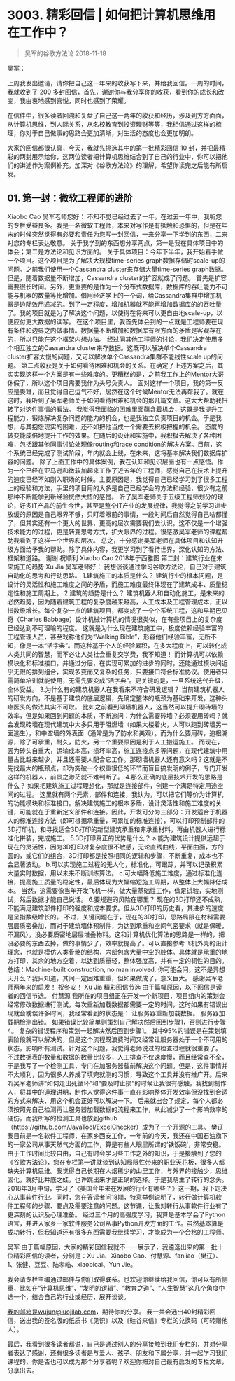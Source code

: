 # 3003. 精彩回信 | 如何把计算机思维用在工作中？
> 吴军的谷歌方法论
2018-11-18

吴军：

上周我发出邀请，请你把自己这一年来的收获写下来，并给我回信。一周的时间，我就收到了 200 多封回信，首先，谢谢你与我分享你的收获，看到你的成长和改变，我由衷地感到喜悦，同时也感到了荣耀。

在信件中，很多读者回溯和复盘了自己这一两年的收获和经历，涉及到方方面面，从计算机思维，到人际关系，从名校教育到投资理财等等，我相信通过这样的梳理，你对于自己做事的思路会更加清晰，对生活的态度也会更加明朗。

大家的回信都很认真，今天，我就先挑选其中的第一批精彩回信 10 封，并把最精彩的两封展示给你，这两位读者把计算机思维结合到了自己的行业中，你可以把他们的讲述作为案例补充，加深对《谷歌方法论》的理解，希望你读完之后能有所启发。

## 01. 第一封：微软工程师的进阶





Xiaobo Cao
吴军老师您好：
不知不觉已经过去了一年。在过去一年中，我听您的专栏受益良多。我是一名微软工程师，本来对写作是有抵触和恐惧的，但是在年末的时候突然觉得有必要和责任为您写一封回信，一来分享一下学到的东西，二来对您的专栏表达敬意。
关于我学到的东西想分享两点，第一是我在具体项目中的体会；第二是方法论和见识方面的。
关于具体项目：今年下半年，我开始着手做一个项目。这个项目是为了解决大规模time-series graph数据存储时scale-up的问题。之前我们使用一个Cassandra cluster来存储大量time-series graph数据。但是，随着数据量不断增加，Cassandra cluster的扩容就成了问题。
首先是扩容需要很长时间。另外，更重要的是作为一个分布式数据库，数据库的吞吐能力不可能与机器的数量等比增加。借用经济学上的一个词，给Cassandra集群中增加机器是边际效用递减的。到了一定程度，增加机器就不能再增加数据库的的吞吐量了。我的项目就是为了解决这个问题，以使得在将来可以更自由地scale-up，以便应付更大数据的读写。
在这个项目里，我首先体会到的一点就是工程师要在现有条件和边界之内做事情。数据量不断增加和数据库有限方面的矛盾是客观存在的，所以只能在这个框架内想办法。
经过同其他工程师的讨论，我们决定使用多个相互独立的Cassandra cluster来存数据。这既可以解决单个Cassandra cluster扩容太慢的问题，又可以解决单个Cassandra集群不能线性scale up的问题。
第二点收获是关于如何看待困难和机会的关系。在确定了上述方案之后，其实实现这样一个方案是有一些难度的。更糟糕的是，之前我工作上的Mentor大哥休假了，所以这个项目需要我作为头号负责人。
面对这样一个项目，我的第一反应是畏难，而且觉得自己运气不好，居然在这个时候Mentor无法再帮我了。就在这时，我听到了吴军老师关于如何看待困难和机会的那几篇文章。这大大帮助我扭转了对这件事情的看法。
我觉得我面临的困难里面蕴含着机会，这既是我提升工程能力，锻炼解决复杂问题的能力的机会，也是我独立负责项目的机会。于是我想，与其抱怨现实的困难，还不如把他当成一个需要去积极把握的机会。
态度的转变能成倍地提升工作的效果。在随后的设计和实施中，我积极去解决了各种困难，包括跟其他同事讨论处理像routing和race condition的解决方案。目前，这个系统已经完成了测试阶段，年内就会上线，在未来，这将基本解决我们数据库扩容的问题。
除了上面工作中的具体案例，我在认知和见识层面也有一点感悟。作为一个已经在亚马逊和微软加起来工作了近五年的工程师，感觉自己在技术上提升的速度已经不如刚入职场的时候。主要原因是，我觉得自己已经学习到了很多工程上的经验和方法，手里的项目用的大多是自己已经学会的方法和经验，很少有之前那种不断能学到新经验恍然大悟的感觉。
听了吴军老师关于五级工程师划分的理论，好多IT产品的前生今世，甚至是整个IT产业的发展规律，我觉得之前学习进步放缓的原因是自己眼界不够，只盯着眼前的事情，一段时间后自然觉得自己啥都懂了，但其实还有一个更大的世界，更高的层次需要我们去认识。这不仅是一个增强技术能力的过程，更是转变思考方式，扩大眼界的过程。很感激吴军老师的课程帮助我看到了这样一个世界和层次。
总之，十分感谢吴军老师在具体项目和认知升级方面给予我的帮助。除了具体内容，我更学习到了看待世界，深化认知的方法、框架和道路。
谢谢
祝顺利
Xiaobo Cao
2018年于西雅图
第二封：建筑行业在未来施工的趋势
Xu Jia
吴军老师好：
我想谈谈通过学习谷歌方法论，自己对于建筑自动化的思考和行动思路。
1.建筑施工的本质是什么？
建筑行业的根本问题，是设计的灵活性和施工难度之间的矛盾，而施工难度最终体现在了建筑成本、质量稳定性和施工周期上。
2.建筑的趋势是什么？
建筑机器人和自动化施工，是未来的必然趋势，因为随着建筑工程的复杂度越来越高，人工成本及工程管理成本，正以指数级增长。每个复杂一点的建筑项目，都变成了一个个系统工程，这和早期巴贝奇（Charles Babbage）设计机械计算机的情况很类似，在有些项目上的复杂度已经达到不可理喻的程度。
这就是为什么现在建筑施工中，极度依赖经验丰富的工程管理人员，甚至戏称他们为“Walking Bible”，形容他们经验丰富，无所不知，像是一本“活字典”。而这种基于个人的经验累积，在多大程度上，可以转化成人类共同的智慧，而不必让人类社会重复交学费，我不知道！
而计算机可以依赖模块化和标准接口，并通过分层，在实现可累加的进步的同时，还能通过模块间近乎无限的排列组合，实现多变而又复杂的任务，只要接口符合标准协议。使用者只需简单培训就能使用，无需先要变成“活字典”。更关键的是，一旦系统迭代升级，全体受益。
3.为什么有的建筑机器人在我看来不符合研发逻辑？
当前建筑机器人的研发方向，不是基于建筑的底层逻辑，先确定整体的瓶颈为基础来开发，这种头疼医头的做法其实不可取。
比如之前看到砌墙机器人，这当然可以提升砌砖墙的效率，但是如果回到问题的本质，不断追问：为什么需要砖墙？必须要用砖吗？就会发现砖墙在现代建筑中大多只用于阻燃墙（如果大楼着火，人可以跑到砖墙另一面逃生），和中空墙的外表面（通常是为了防水和美观）。而为什么要用砖，追根溯源，除了可承重，耐久，防火，另一个重要原因是利于人工搬运施工。
而现在，因为砖头自重大，运输成本高，损坏率高，施工连接点多等问题，在现代建筑中用量占比越来越少，并且还需要人配合它工作。那砌墙机器人还有意义吗？这就是不先找最大的瓶颈点，却为突破一个权重很低的环节而盲目搞发明的例子，专门开发这样的机器人，前景之渺茫就不难判断了。
4.那么正确的底层技术开发的思路是什么？
如果把建筑施工过程理想化，那就是连接部件，创建一个满足特定用途空间的过程。
这里就有两个元素，部件和连接，我认为，可以把它们等价为计算机的功能模块和标准接口。解决建筑施工的根本矛盾，设计灵活性和施工难度的关键，可能就在于重新定义部件和连接。因此，开发可分为三部分：开发适合于机器人的标准连接方法（即可根据承重量，可累加的标准连接），可以打印预制部件的3D打印机，和寻找适合3D打印的新型建筑承重和非承重材料，再由机器人进行标准化拼装，完成施工。
5.3D打印真正的优势是什么？
a.能为建筑设计提供远超于现在的灵活性，因为3D打印对复杂度很不敏感，无论直线曲线，平面曲面，方的圆的，或它们的组合，3D打印都是按照相同的逻辑和步骤，不断重复，成本也不会显著波动。
b.可以实现施工过程的无人化，标准化，可跟踪，并可以记录积累大量实时数据，用以未来不断训练算法。
c.可大幅降低施工难度，通过标准化连接，提高施工质量的稳定性，最后体现为大幅缩短施工周期，从整体上大幅降低成本。
当然，这需要像当年开发飞机一样，做大量基础性工作，做足试验，实地测试，然后数据才能自己说话。
6.要规避的风险在哪里？
现在的3D打印还不成熟，不能满足建筑部件打印的强度和成本要求。但从3D打印的历史看，其进步的速度是呈指数级增长的。
不过，关键问题在于，现在的3D打印，思路局限在材料需要层层质密叠加，而对于建筑墙体预制件，为达到承重和空间气密要求（就是保暖，不漏风），没必要质密地层层堆叠物料。这和计算机优化算法的思路是一样的，把没必要的东西去掉，做的事情少了，效率就提高了。可以直接参考飞机外壳的设计理念，也就是模仿人类骨骼的结构，内部包含大量中空的腔体。具体就是承重的地方打印，其余的地方空着，以达到质量轻，整体强度高，并有一定的韧性的目的。
总结：Machine-built construction, no man involved.
你可能会问，这不是异想天开么？我只知道，其间一定困难重重，但如果做成了，意义巨大。
感谢吴军老师两年来的启发！
祝冬安！
Xu Jia
精彩回信节选
由于篇幅原因，以下回信是读者的回信节选。
付慧源
我所在的项目组正在开发一个新项目，项目组内的策划会经常修改数据进行测试，每次重新加载数据都需要一定的时间，这时如果有错误出现就会耽误许多时间，我经常看到的状态是：
让服务器重新加载数据。
服务器加载期检测出错。
如果错误比较简单则策划自己解决然后回到步骤1，否则进行步骤4。
复杂的错误程序和策划一起解决然后回到步骤1。
其中95%的错误是在策划填表阶段就可以解决的，但是这个流程既浪费时间又经常让服务器处于一个不可用的状态，影响所有测试。针对这个问题，我觉得老师说过的检查过程就很重要了。
不过数据表的数量和数据的数量比较多，人工排查不仅速度慢，而且经常查不全，于是我写了一个检测工具，专门在加服务器载前解决这个问题。但是，这件事情并不太顺利，因为很多人养成了填完就测的习惯，导致这个工具并没有推广开。后来听吴军老师讲“如何走出死循环”和“要及时止损”的时候让我很有感触，我找到制作人，将其中的道理讲明，制作人觉得这件事一直在影响整体开发效率但没找到合适的方式来解决，用这个机会正好可以解决一下。
后来就出台了规定，每个人都必须按照先自己检测再让服务器加载数据的流程来工作，从此减少了一个影响效率的硬伤，而我所写的检测工具也放到github（https://github.com/JavaTool/ExcelChecker）成为了一个开源的工具。
樊辽
我目前是一名软件工程师，在家乡西安工作，一年前的今天，我还在中国石油旗下的一家公司从事天然气方面的工作，算是有些人眼里所谓的’铁饭碗’，非常安稳。
由于工作时间比较自由，自己有时会学习些工作之外的知识，于是接触到了您的《谷歌方法论》，您在专栏第一讲就谈到认知局限性带来的职业天花板，很多人都缺失计算机思维。我觉得自己长期在人烟稀少的山里工作，与外界的接触少，思维固化，就好比井底之蛙，也许跳出来才是正确的选择。于是我萌生了转行的念头。
2018年3月中旬，学习了《美国今年来在发展的行业有哪些？》这一期，我下定决心从事软件行业。同时，您在答读者问18期，特意举例说明了，转行做计算机软件工程师的步骤、要点及需要注意的问题。这节课，让我对转行从事软件行业有了更深刻的认识及心理准备。
经过三个月的高强度学习，我算是基本学会了Python语言，并进入家乡一家软件服务公司从事Python开发方面的工作。虽然基本算是成功转行，但我知道还有很多东西需要我继续学习，才能成为一个合格的工程师。

吴军
由于篇幅原因，大家的精彩回信我就不一一展示了，我遴选出来的第一批十位精彩回信的读者，分别是：Xu Jia、Xiaobo Cao、付慧源、fanliao（樊辽）、1、张健、豆豆、陆孝皓、xiaobicai、Yun Jie。

我会请专栏主编通过邮件与你们取得联系。也欢迎你继续给我回信，你可以有所侧重，比如在“计算机思维”、“发明的逻辑”、“教育之道”、“人生智慧”这几个角度中选一个，结合自己的行业或经历，展开谈谈。

我的邮箱是wujun@luojilab.com，期待你的分享。 我一共会选出40封精彩回信，送出我的签名版的纸质书《见识》以及《硅谷来信》专栏的兑换码（可转赠他人）。

最后，我看到很多读者都说，自己是通过别人的分享接触到我们专栏的，并对分享者表达了感谢，还有很多读者是与爱人、孩子、朋友和下属分享，并一起学习我们课程的，你是否也可以成为那个分享者呢？欢迎你把对自己最有启发的专栏文章，分享出去。